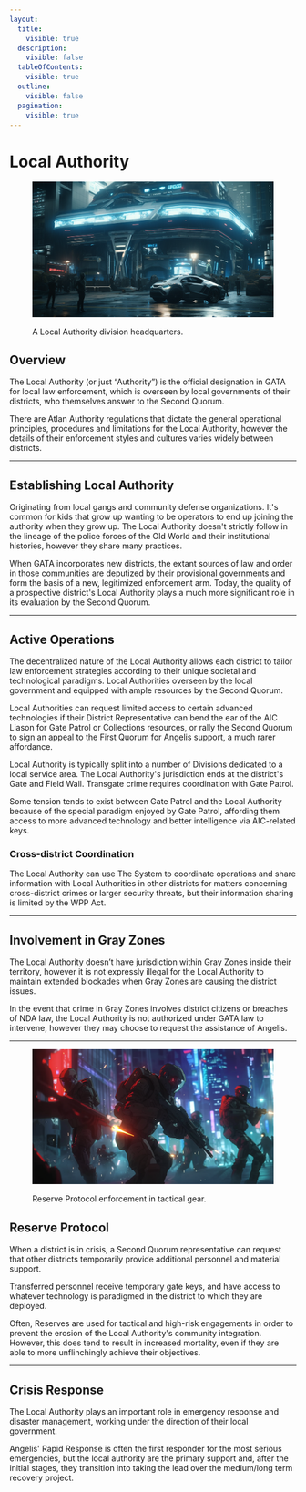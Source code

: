 ```yaml
---
layout:
  title:
    visible: true
  description:
    visible: false
  tableOfContents:
    visible: true
  outline:
    visible: false
  pagination:
    visible: true
---
```


# Local Authority

<figure><img src="../../../.gitbook/assets/authority.png" alt=""><figcaption><p>A Local Authority division headquarters.</p></figcaption></figure>

## Overview

The Local Authority (or just “Authority”) is the official designation in GATA for local law enforcement, which is overseen by local governments of their districts, who themselves answer to the Second Quorum.

There are Atlan Authority regulations that dictate the general operational principles, procedures and limitations for the Local Authority, however the details of their enforcement styles and cultures varies widely between districts.

***

## Establishing Local Authority

Originating from local gangs and community defense organizations. It's common for kids that grow up wanting to be operators to end up joining the authority when they grow up. The Local Authority doesn't strictly follow in the lineage of the police forces of the Old World and their institutional histories, however they share many practices.

When GATA incorporates new districts, the extant sources of law and order in those communities are deputized by their provisional governments and form the basis of a new, legitimized enforcement arm. Today, the quality of a prospective district's Local Authority plays a much more significant role in its evaluation by the Second Quorum.

***

## Active Operations

The decentralized nature of the Local Authority allows each district to tailor law enforcement strategies according to their unique societal and technological paradigms. Local Authorities overseen by the local government and equipped with ample resources by the Second Quorum.

Local Authorities can request limited access to certain advanced technologies if their District Representative can bend the ear of the AIC Liason for Gate Patrol or Collections resources, or rally the Second Quorum to sign an appeal to the First Quorum for Angelis support, a much rarer affordance.

Local Authority is typically split into a number of Divisions dedicated to a local service area. The Local Authority's jurisdiction ends at the district's Gate and Field Wall. Transgate crime requires coordination with Gate Patrol.&#x20;

Some tension tends to exist between Gate Patrol and the Local Authority because of the special paradigm enjoyed by Gate Patrol, affording them access to more advanced technology and better intelligence via AIC-related keys.

### Cross-district Coordination

The Local Authority can use The System to coordinate operations and share information with Local Authorities in other districts for matters concerning cross-district crimes or larger security threats, but their information sharing is limited by the WPP Act.

***

## Involvement in Gray Zones

The Local Authority doesn’t have jurisdiction within Gray Zones inside their territory, however it is not expressly illegal for the Local Authority to maintain extended blockades when Gray Zones are causing the district issues.

In the event that crime in Gray Zones involves district citizens or breaches of NDA law, the Local Authority is not authorized under GATA law to intervene, however they may choose to request the assistance of Angelis.

***

<figure><img src="../../../.gitbook/assets/nomoney420_a_crew_of_bounty_hunters_in_a_fight_with_the_enemy_s_dbade9c0-abe2-4abb-8415-186bd8fd22ff.png" alt="" width="563"><figcaption><p>Reserve Protocol enforcement in tactical gear.</p></figcaption></figure>

## Reserve Protocol

When a district is in crisis, a Second Quorum representative can request that other districts temporarily provide additional personnel and material support.

Transferred personnel receive temporary gate keys, and have access to whatever technology is paradigmed in the district to which they are deployed.

Often, Reserves are used for tactical and high-risk engagements in order to prevent the erosion of the Local Authority's community integration. However, this does tend to result in increased mortality, even if they are able to more unflinchingly achieve their objectives.

***

## Crisis Response

The Local Authority plays an important role in emergency response and disaster management, working under the direction of their local government.

Angelis' Rapid Response is often the first responder for the most serious emergencies, but the local authority are the primary support and, after the initial stages, they transition into taking the lead over the medium/long term recovery project.
